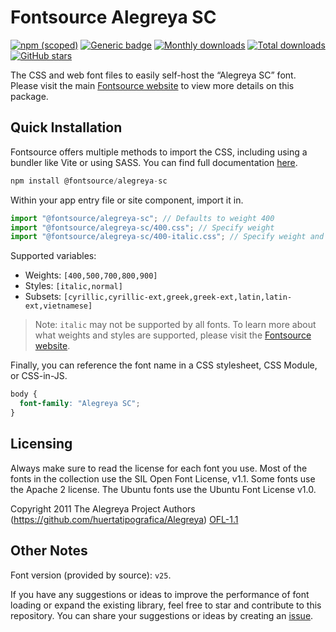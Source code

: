 # Fontsource Alegreya SC

[![npm (scoped)](https://img.shields.io/npm/v/@fontsource/alegreya-sc?color=brightgreen)](https://www.npmjs.com/package/@fontsource/alegreya-sc) [![Generic badge](https://img.shields.io/badge/fontsource-passing-brightgreen)](https://github.com/fontsource/fontsource) [![Monthly downloads](https://badgen.net/npm/dm/@fontsource/alegreya-sc)](https://github.com/fontsource/fontsource) [![Total downloads](https://badgen.net/npm/dt/@fontsource/alegreya-sc)](https://github.com/fontsource/fontsource) [![GitHub stars](https://img.shields.io/github/stars/fontsource/fontsource.svg?style=social&label=Star)](https://github.com/fontsource/fontsource/stargazers)

The CSS and web font files to easily self-host the “Alegreya SC” font. Please visit the main [Fontsource website](https://fontsource.org/fonts/alegreya-sc) to view more details on this package.

## Quick Installation

Fontsource offers multiple methods to import the CSS, including using a bundler like Vite or using SASS. You can find full documentation [here](https://fontsource.org/docs/getting-started/introduction).

```javascript
npm install @fontsource/alegreya-sc
```

Within your app entry file or site component, import it in.

```javascript
import "@fontsource/alegreya-sc"; // Defaults to weight 400
import "@fontsource/alegreya-sc/400.css"; // Specify weight
import "@fontsource/alegreya-sc/400-italic.css"; // Specify weight and style
```

Supported variables:
- Weights: `[400,500,700,800,900]`
- Styles: `[italic,normal]`
- Subsets: `[cyrillic,cyrillic-ext,greek,greek-ext,latin,latin-ext,vietnamese]`

> Note: `italic` may not be supported by all fonts. To learn more about what weights and styles are supported, please visit the [Fontsource website](https://fontsource.org/fonts/alegreya-sc).

Finally, you can reference the font name in a CSS stylesheet, CSS Module, or CSS-in-JS.

```css
body {
  font-family: "Alegreya SC";
}
```

## Licensing
Always make sure to read the license for each font you use. Most of the fonts in the collection use the SIL Open Font License, v1.1. Some fonts use the Apache 2 license. The Ubuntu fonts use the Ubuntu Font License v1.0.

Copyright 2011 The Alegreya Project Authors (https://github.com/huertatipografica/Alegreya)
[OFL-1.1](https://openfontlicense.org)

## Other Notes
Font version (provided by source): `v25`.

If you have any suggestions or ideas to improve the performance of font loading or expand the existing library, feel free to star and contribute to this repository. You can share your suggestions or ideas by creating an [issue](https://github.com/fontsource/fontsource/issues).